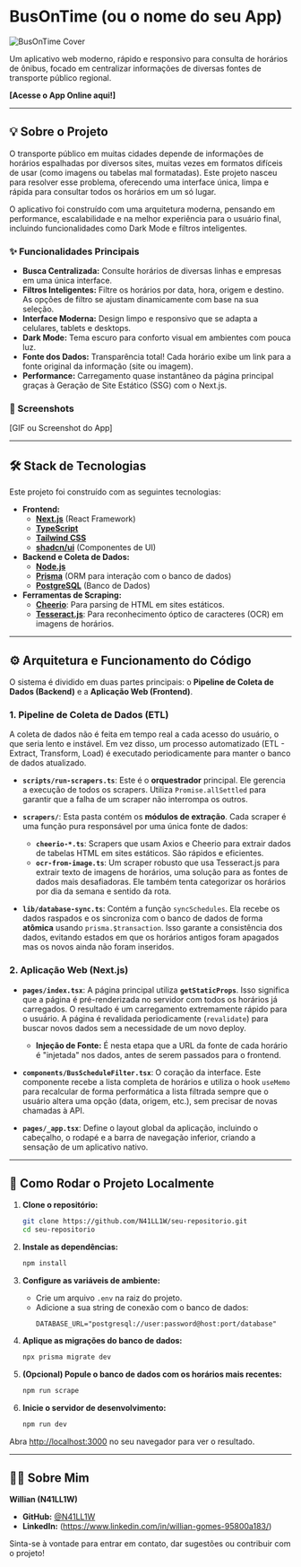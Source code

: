 # BusOnTime (ou o nome do seu App)

![BusOnTime Cover](https://via.placeholder.com/1200x630.png/020617/FFFFFF?text=BusOnTime%20App) 
<!-- Sugestão: Crie uma imagem de capa simples usando o Canva ou similar e substitua o link acima -->

Um aplicativo web moderno, rápido e responsivo para consulta de horários de ônibus, focado em centralizar informações de diversas fontes de transporte público regional.

**[Acesse o App Online aqui!]** <!-- Coloque o link quando fizer o deploy -->

---

## 💡 Sobre o Projeto

O transporte público em muitas cidades depende de informações de horários espalhadas por diversos sites, muitas vezes em formatos difíceis de usar (como imagens ou tabelas mal formatadas). Este projeto nasceu para resolver esse problema, oferecendo uma interface única, limpa e rápida para consultar todos os horários em um só lugar.

O aplicativo foi construído com uma arquitetura moderna, pensando em performance, escalabilidade e na melhor experiência para o usuário final, incluindo funcionalidades como Dark Mode e filtros inteligentes.

### ✨ Funcionalidades Principais

- **Busca Centralizada:** Consulte horários de diversas linhas e empresas em uma única interface.
- **Filtros Inteligentes:** Filtre os horários por data, hora, origem e destino. As opções de filtro se ajustam dinamicamente com base na sua seleção.
- **Interface Moderna:** Design limpo e responsivo que se adapta a celulares, tablets e desktops.
- **Dark Mode:** Tema escuro para conforto visual em ambientes com pouca luz.
- **Fonte dos Dados:** Transparência total! Cada horário exibe um link para a fonte original da informação (site ou imagem).
- **Performance:** Carregamento quase instantâneo da página principal graças à Geração de Site Estático (SSG) com o Next.js.

### 📸 Screenshots

<!-- TIRE UM PRINT DO SEU APP E COLOQUE AQUI! É MUITO IMPORTANTE. -->
<!-- Você pode arrastar a imagem para a caixa de texto do GitHub para fazer o upload. -->
<!-- Exemplo: -->
<!-- ![Screenshot do App](link_da_imagem_no_github.png) -->

[GIF ou Screenshot do App]

---

## 🛠️ Stack de Tecnologias

Este projeto foi construído com as seguintes tecnologias:

- **Frontend:**
  - [**Next.js**](https://nextjs.org/) (React Framework)
  - [**TypeScript**](https://www.typescriptlang.org/)
  - [**Tailwind CSS**](https://tailwindcss.com/)
  - [**shadcn/ui**](https://ui.shadcn.com/) (Componentes de UI)
- **Backend e Coleta de Dados:**
  - [**Node.js**](https://nodejs.org/)
  - [**Prisma**](https://www.prisma.io/) (ORM para interação com o banco de dados)
  - [**PostgreSQL**](https://www.postgresql.org/) (Banco de Dados) <!-- Troque se estiver usando outro, como SQLite -->
- **Ferramentas de Scraping:**
  - [**Cheerio**](https://cheerio.js.org/): Para parsing de HTML em sites estáticos.
  - [**Tesseract.js**](https://tesseract.projectnaptha.com/): Para reconhecimento óptico de caracteres (OCR) em imagens de horários.

---

## ⚙️ Arquitetura e Funcionamento do Código

O sistema é dividido em duas partes principais: o **Pipeline de Coleta de Dados (Backend)** e a **Aplicação Web (Frontend)**.

### 1. Pipeline de Coleta de Dados (ETL)

A coleta de dados não é feita em tempo real a cada acesso do usuário, o que seria lento e instável. Em vez disso, um processo automatizado (ETL - Extract, Transform, Load) é executado periodicamente para manter o banco de dados atualizado.

- **`scripts/run-scrapers.ts`**: Este é o **orquestrador** principal. Ele gerencia a execução de todos os scrapers. Utiliza `Promise.allSettled` para garantir que a falha de um scraper não interrompa os outros.

- **`scrapers/`**: Esta pasta contém os **módulos de extração**. Cada scraper é uma função pura responsável por uma única fonte de dados:
  - **`cheerio-*.ts`**: Scrapers que usam Axios e Cheerio para extrair dados de tabelas HTML em sites estáticos. São rápidos e eficientes.
  - **`ocr-from-image.ts`**: Um scraper robusto que usa Tesseract.js para extrair texto de imagens de horários, uma solução para as fontes de dados mais desafiadoras. Ele também tenta categorizar os horários por dia da semana e sentido da rota.

- **`lib/database-sync.ts`**: Contém a função `syncSchedules`. Ela recebe os dados raspados e os sincroniza com o banco de dados de forma **atômica** usando `prisma.$transaction`. Isso garante a consistência dos dados, evitando estados em que os horários antigos foram apagados mas os novos ainda não foram inseridos.

### 2. Aplicação Web (Next.js)

- **`pages/index.tsx`**: A página principal utiliza **`getStaticProps`**. Isso significa que a página é pré-renderizada no servidor com todos os horários já carregados. O resultado é um carregamento extremamente rápido para o usuário. A página é revalidada periodicamente (`revalidate`) para buscar novos dados sem a necessidade de um novo deploy.
  - **Injeção de Fonte:** É nesta etapa que a URL da fonte de cada horário é "injetada" nos dados, antes de serem passados para o frontend.

- **`components/BusScheduleFilter.tsx`**: O coração da interface. Este componente recebe a lista completa de horários e utiliza o hook `useMemo` para recalcular de forma performática a lista filtrada sempre que o usuário altera uma opção (data, origem, etc.), sem precisar de novas chamadas à API.

- **`pages/_app.tsx`**: Define o layout global da aplicação, incluindo o cabeçalho, o rodapé e a barra de navegação inferior, criando a sensação de um aplicativo nativo.

---

## 🚀 Como Rodar o Projeto Localmente

1.  **Clone o repositório:**
    ```bash
    git clone https://github.com/N41LL1W/seu-repositorio.git
    cd seu-repositorio
    ```

2.  **Instale as dependências:**
    ```bash
    npm install
    ```

3.  **Configure as variáveis de ambiente:**
    - Crie um arquivo `.env` na raiz do projeto.
    - Adicione a sua string de conexão com o banco de dados:
      ```env
      DATABASE_URL="postgresql://user:password@host:port/database"
      ```

4.  **Aplique as migrações do banco de dados:**
    ```bash
    npx prisma migrate dev
    ```

5.  **(Opcional) Popule o banco de dados com os horários mais recentes:**
    ```bash
    npm run scrape
    ```

6.  **Inicie o servidor de desenvolvimento:**
    ```bash
    npm run dev
    ```

Abra [http://localhost:3000](http://localhost:3000) no seu navegador para ver o resultado.

---

## 👨‍💻 Sobre Mim

**Willian (N41LL1W)**

- **GitHub:** [@N41LL1W](https://github.com/N41LL1W)
- **LinkedIn:** (https://www.linkedin.com/in/willian-gomes-95800a183/)

Sinta-se à vontade para entrar em contato, dar sugestões ou contribuir com o projeto!
